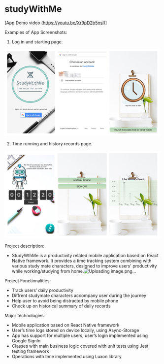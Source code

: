 # studyWithMe
[App Demo video (https://youtu.be/Xr9pD2b5nsI)]

Examples of App Screenshots:
1. Log in and starting page.
<img src="/images/studyWithMe3.JPG" alt="drawing" width="900"/>

2. Time running and history records page.
<img src="/images/studyWithMe2.JPG" alt="drawing" width="900"/>

Project description: 
* StudyWthMe is a productivity related mobile application based on React Native framework.  It provides a time tracking system combining with various study mate characters, designed to improve users' productivity while working/studying from home.![Uploading image.png…]()


Project Functionalities: 
* Track users’ daily productivity 
* Diffrent studymate characters accompany user during the journey
* Help user to avoid being distracted by mobile phone
* Check up on historical summary of daily records

Major technologies: 
* Mobile application based on React Native framework
* User’s time logs stored on device locally, using Async-Storage 
* App has support for multiple users, user’s login implemented using Google SignIn 
* Classes with main business logic covered with unit tests using Jest testing framework 
* Operations with time implemented using Luxon library



